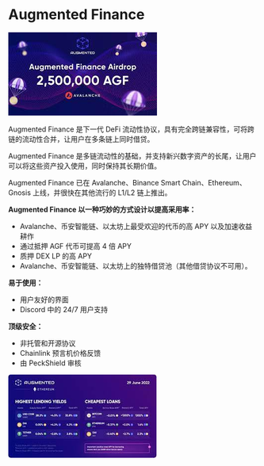 # Augmented Finance


![bbb](bbb.png)

<p>Augmented Finance 是下一代 DeFi 流动性协议，具有完全跨链兼容性，可将跨链的流动性合并，让用户在多条链上同时借贷。</p>
<p>Augmented Finance 是多链流动性的基础，并支持新兴数字资产的长尾，让用户可以将这些资产投入使用，同时保持其长期价值。</p>
<p>Augmented Finance 已在 Avalanche、Binance Smart Chain、Ethereum、Gnosis 上线，并很快在其他流行的 L1/L2 链上推出。</p>
<p><strong>Augmented Finance 以一种巧妙的方式设计以提高采用率：</strong></p>
<ul>
  <li>Ava​​lanche、币安智能链、以太坊上最受欢迎的代币的高 APY 以及加速收益耕作</li>
  <li>通过抵押 AGF 代币可提高 4 倍 APY</li>
  <li>质押 DEX LP 的高 APY</li>
  <li>Ava​​lanche、币安智能链、以太坊上的独特借贷池（其他借贷协议不可用）。</li>
</ul>
<p><strong>易于使用：</strong></p>
<ul>
  <li>用户友好的界面</li>
  <li>Discord 中的 24/7 用户支持</li>
</ul>
<p><strong>顶级安全：</strong></p>
<ul>
  <li>非托管和开源协议</li>
  <li>Chainlink 预言机价格反馈</li>
  <li>由 PeckShield 审核</li>
</ul>

![vvv](vvv.png)
